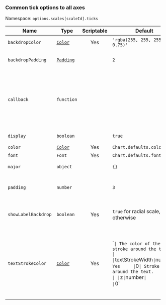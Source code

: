 ### Common tick options to all axes

Namespace: `options.scales[scaleId].ticks`

<table style="width:98%;"><colgroup><col style="width: 7%" /><col style="width: 14%" /><col style="width: 3%" /><col style="width: 15%" /><col style="width: 59%" /></colgroup><thead><tr class="header"><th>Name</th><th>Type</th><th style="text-align: center;">Scriptable</th><th>Default</th><th>Description</th></tr></thead><tbody><tr class="odd"><td><code>backdropColor</code></td><td><a href="../../general/colors.md"><code>Color</code></a></td><td style="text-align: center;">Yes</td><td><code>'rgba(255, 255, 255, 0.75)'</code></td><td>Color of label backdrops.</td></tr><tr class="even"><td><code>backdropPadding</code></td><td><a href="../../general/padding.md"><code>Padding</code></a></td><td style="text-align: center;"></td><td><code>2</code></td><td>Padding of label backdrop.</td></tr><tr class="odd"><td><code>callback</code></td><td><code>function</code></td><td style="text-align: center;"></td><td></td><td>Returns the string representation of the tick value as it should be displayed on the chart. See <a href="/axes/labelling.md#creating-custom-tick-formats">callback</a>.</td></tr><tr class="even"><td><code>display</code></td><td><code>boolean</code></td><td style="text-align: center;"></td><td><code>true</code></td><td>If true, show tick labels.</td></tr><tr class="odd"><td><code>color</code></td><td><a href="/general/colors.md"><code>Color</code></a></td><td style="text-align: center;">Yes</td><td><code>Chart.defaults.color</code></td><td>Color of ticks.</td></tr><tr class="even"><td><code>font</code></td><td><code>Font</code></td><td style="text-align: center;">Yes</td><td><code>Chart.defaults.font</code></td><td>See <a href="/general/fonts.md">Fonts</a></td></tr><tr class="odd"><td><code>major</code></td><td><code>object</code></td><td style="text-align: center;"></td><td><code>{}</code></td><td><a href="/axes/styling.md#major-tick-configuration">Major ticks configuration</a>.</td></tr><tr class="even"><td><code>padding</code></td><td><code>number</code></td><td style="text-align: center;"></td><td><code>3</code></td><td>Sets the offset of the tick labels from the axis</td></tr><tr class="odd"><td><code>showLabelBackdrop</code></td><td><code>boolean</code></td><td style="text-align: center;">Yes</td><td><code>true</code> for radial scale, <code>false</code> otherwise</td><td>If true, draw a background behind the tick labels.</td></tr><tr class="even"><td><code>textStrokeColor</code></td><td><a href="/general/colors.md"><code>Color</code></a></td><td style="text-align: center;">Yes</td><td>`<code>| The color of the stroke around the text.                                                                                                                     | |</code>textStrokeWidth<code>|</code>number<code>|    Yes     |</code>0<code>| Stroke width around the text.                                                                                                                                | |</code>z<code>|</code>number<code>|            |</code>0`</td><td>z-index of tick layer. Useful when ticks are drawn on chart area. Values &lt;= 0 are drawn under datasets, &gt; 0 on top.</td></tr></tbody></table>
